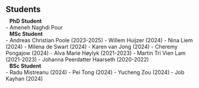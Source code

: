 <h1 id="students"></h1>

<h2 style="margin: 30px 0px 10px;">Students</h2>

<h4 style="margin:0 10px 0;">PhD Student</h4>
- Ameneh Naghdi Pour

<h4 style="margin:0 10px 0;">MSc Student</h4>
- Andreas Christian Poole (2023-2025)
- Willem Huijzer (2024)
- Nina Liem (2024)
- Milena de Swart (2024)
- Karen van Jong (2024)
- Cheremy Pongajow (2024)
- Alva Marie Høylyk (2021-2023)
- Martin Tri Vien Lam (2021-2023)
- Johanna Peerdatter Haarseth (2020-2022)


<h4 style="margin:0 10px 0;">BSc Student</h4>
- Radu Mistreanu (2024)
- Pei Tong (2024)
- Yucheng Zou (2024)
- Job Kayhan (2024)

